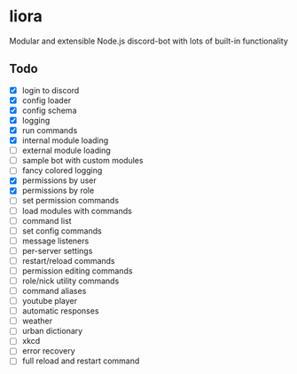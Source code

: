 # liora
Modular and extensible Node.js discord-bot with lots of built-in functionality

## Todo
- [x] login to discord
- [x] config loader
- [x] config schema
- [x] logging
- [x] run commands
- [x] internal module loading
- [ ] external module loading
- [ ] sample bot with custom modules
- [ ] fancy colored logging
- [x] permissions by user
- [x] permissions by role
- [ ] set permission commands
- [ ] load modules with commands
- [ ] command list
- [ ] set config commands
- [ ] message listeners
- [ ] per-server settings
- [ ] restart/reload commands
- [ ] permission editing commands
- [ ] role/nick utility commands
- [ ] command aliases
- [ ] youtube player
- [ ] automatic responses
- [ ] weather
- [ ] urban dictionary
- [ ] xkcd
- [ ] error recovery
- [ ] full reload and restart command

